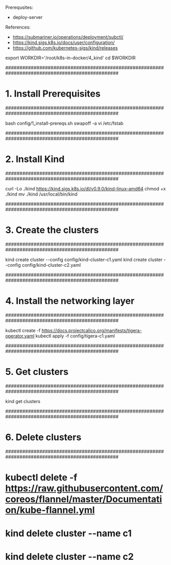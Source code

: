 Prerequsites:
- deploy-server

References:
- https://submariner.io/operations/deployment/subctl/
- https://kind.sigs.k8s.io/docs/user/configuration/
- https://github.com/kubernetes-sigs/kind/releases

export WORKDIR='/root/k8s-in-docker/4_kind'
cd $WORKDIR

################################################################################################
# 1. Install Prerequisites
################################################################################################

bash config/1_install-prereqs.sh 
swapoff -a
vi /etc/fstab

################################################################################################
# 2. Install Kind
################################################################################################

curl -Lo ./kind https://kind.sigs.k8s.io/dl/v0.9.0/kind-linux-amd64
chmod +x ./kind
mv ./kind /usr/local/bin/kind

################################################################################################
# 3. Create the clusters
################################################################################################

kind create cluster --config config/kind-cluster-c1.yaml
kind create cluster --config config/kind-cluster-c2.yaml

################################################################################################
# 4. Install the networking layer
################################################################################################

kubectl create -f https://docs.projectcalico.org/manifests/tigera-operator.yaml
kubectl apply -f config/tigera-c1.yaml 

################################################################################################
# 5. Get clusters
################################################################################################

kind get clusters

################################################################################################
# 6. Delete clusters
################################################################################################

# kubectl delete -f https://raw.githubusercontent.com/coreos/flannel/master/Documentation/kube-flannel.yml
# kind delete cluster --name c1
# kind delete cluster --name c2